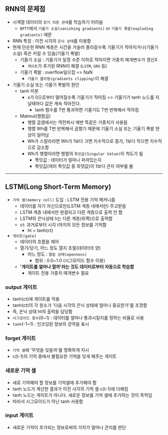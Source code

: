 ## RNN의 문제점
- 시계열 데이터의 `장기 의존 관계`를 학습하기 어려움
	- `BPTT`에서 `기울기 소실(vanishing gradients)` or `기울기 폭발(exploding gradients)` 때문
- RNN 특징 : 이전 시각의 `은닉 상태`를 이용함
- 현재 단순한 RNN 계층은 시간을 거슬러 올라갈수록 기울기가 작아지거나(기울기 소실) 혹은 커질 수 있음(기울기 폭발)
	- 기울기 소실 : 기울기가 일정 수준 이하로 작아지면 가중치 매개변수가 갱신X
		- `게이트`가 추가된 RNN이 해결 (`LSTM`, `GRU` 등)
	- 기울기 폭발 : overflow일으킴 => NaN
		- `기울기 클리핑(gradients clipping)`이 해결
- 기울기 소실 또는 기울기 폭발의 원인
	- tanh 미분
		- x가 0으로부터 멀어질수록 기울기가 작아짐 => 기울기가 tanh 노드를 지날때마다 값은 계속 작아진다.
			- tanh 함수를 T번 통과하면 기울기도 T번 반복해서 작아짐
	- Matmul(행렬곱)
		- 행렬 곱셈에서는 역전파시 매번 똑같은 가중치가 사용됨
		- 행렬 Wh를 T번 반복해서 곱했기 때문에 기울기 소실 또는 기울기 폭발 현상이 일어남
		- Wh가 스칼라라면 Wh가 1보다 크면 지수적으로 증가, 1보다 작으면 지수적으로 감소함
		- Wh가 행렬이라면 행렬의 `특잇값(Singular Value)`이 척도가 됨
			- 특잇값 : 데이터가 얼마나 퍼져있는지
			- 특잇값(여러 특잇값 중 최댓값)이 1보다 큰지 여부를 봄

***

## LSTM(Long Short-Term Memory)
- `기억 셀(memory cell)` 도입 : LSTM 전용 기억 메커니즘
	- 데이터를 자기 자신으로만(LSTM 계층 내에서만) 주고받음
	- LSTM 계층 내에서만 완결되고 다른 계층으로 출력 안 함
	- LSTM의 은닉상태 h는 다른 계층(위쪽)으로 출력함
	- ct: 과거로부터 시각 t까지의 모든 정보를 기억함
		- ht = tanh(ct)
- `게이트(gate)`
	- 데이터의 흐름을 제어
	- 열기/닫기, 어느 정도 열지 조절(데이터의 양)
		- 어느 정도 : `열림 상태(openness)`
			- 범위 : 0.0\~1.0 (시그모이드 함수 이용)
	- __'게이트를 얼마나 열까'라는 것도 데이터로부터 자동으로 학습함__
		- 게이트 전용 가중치 매개변수 필요

### output 게이트
- tanh(ct)에 게이트를 적용
- tanh(ct)의 각 원소가 '다음 시각의 은닉 상태에 얼마나 중요한가'를 조정함
- 즉, 은닉 상태 ht의 출력을 담당함
- `시그모이드 함수`(0\~1) : 데이터를 얼마나 통과시킬지를 정하는 비율로 사용
- `tanh`(-1\~1) : 인코딩된 정보의 강약을 표시

### forget 게이트
- `기억 셀`에 '무엇을 잊을까'를 명확하게 지시
- c(t-1)의 기억 중에서 불필요한 기억을 잊게 해주는 게이트

### 새로운 기억 셀
- 새로 기억해야 할 정보를 기억셀에 추가해야 함
- tanh 노드가 계산한 결과가 이전 시각의 기억 셀 c(t-1)에 더해짐
- tanh 노드는 게이트가 아니다. 새로운 정보를 기억 셀에 추가하는 것이 목적임
- 따라서 시그모이드가 아닌 tanh 사용함

### input 게이트
- 새로운 기억이 추가되는 정보로써의 가치가 얼마나 큰지를 판단


